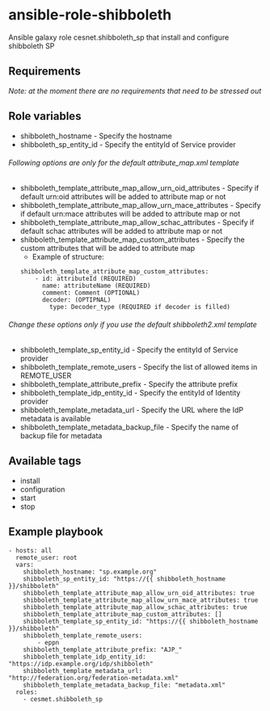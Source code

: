 # ansible-role-shibboleth
Ansible galaxy role cesnet.shibboleth_sp that install and configure shibboleth SP

## Requirements
_Note: at the moment there are no requirements that need to be stressed out_

## Role variables
* shibboleth_hostname - Specify the hostname 
* shibboleth_sp_entity_id - Specify the entityId of Service provider

###### Following options are only for the default attribute_map.xml template
* shibboleth_template_attribute_map_allow_urn_oid_attributes - Specify if default urn:oid attributes will be added to attribute map or not
* shibboleth_template_attribute_map_allow_urn_mace_attributes - Specify if default urn:mace attributes will be added to attribute map or not
* shibboleth_template_attribute_map_allow_schac_attributes - Specify if default schac attributes will be added to attribute map or not
* shibboleth_template_attribute_map_custom_attributes - Specify the custom attributes that will be added to attribute map
    * Example of structure:
  ```
  shibboleth_template_attribute_map_custom_attributes:
      - id: attributeId (REQUIRED)
        name: attributeName (REQUIRED)
        comment: Comment (OPTIONAL)
        decoder: (OPTIPNAL)
          type: Decoder_type (REQUIRED if decoder is filled)
  ```

###### Change these options only if you use the default shibboleth2.xml template 
* shibboleth_template_sp_entity_id - Specify the entityId of Service provider
* shibboleth_template_remote_users - Specify the list of allowed items in REMOTE_USER
* shibboleth_template_attribute_prefix - Specify the attribute prefix
* shibboleth_template_idp_entity_id - Specify the entityId of Identity provider
* shibboleth_template_metadata_url - Specify the URL where the IdP metadata is available
* shibboleth_template_metadata_backup_file - Specify the name of backup file for metadata

## Available tags
* install
* configuration
* start
* stop

## Example playbook
```
- hosts: all
  remote_user: root
  vars:
    shibboleth_hostname: "sp.example.org"
    shibboleth_sp_entity_id: "https://{{ shibboleth_hostname }}/shibboleth"
    shibboleth_template_attribute_map_allow_urn_oid_attributes: true
    shibboleth_template_attribute_map_allow_urn_mace_attributes: true
    shibboleth_template_attribute_map_allow_schac_attributes: true
    shibboleth_template_attribute_map_custom_attributes: []
    shibboleth_template_sp_entity_id: "https://{{ shibboleth_hostname }}/shibboleth"
    shibboleth_template_remote_users:
        - eppn
    shibboleth_template_attribute_prefix: "AJP_"
    shibboleth_template_idp_entity_id: "https://idp.example.org/idp/shibboleth"
    shibboleth_template_metadata_url: "http://federation.org/federation-metadata.xml"
    shibboleth_template_metadata_backup_file: "metadata.xml"
  roles:
    - cesmet.shibboleth_sp
```
